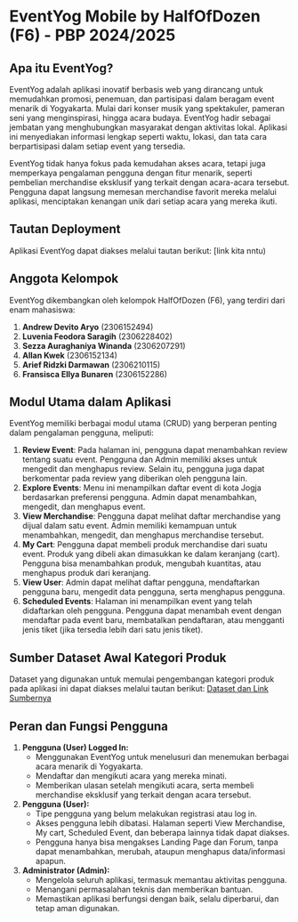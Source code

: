 # EventYog Mobile by HalfOfDozen (F6) - PBP 2024/2025

## Apa itu EventYog?
EventYog adalah aplikasi inovatif berbasis web yang dirancang untuk memudahkan promosi, penemuan, dan partisipasi dalam beragam event menarik di Yogyakarta. Mulai dari konser musik yang spektakuler, pameran seni yang menginspirasi, hingga acara budaya. EventYog hadir sebagai jembatan yang menghubungkan masyarakat dengan aktivitas lokal. Aplikasi ini menyediakan informasi lengkap seperti waktu, lokasi, dan tata cara berpartisipasi dalam setiap event yang tersedia.

EventYog tidak hanya fokus pada kemudahan akses acara, tetapi juga memperkaya pengalaman pengguna dengan fitur menarik, seperti pembelian merchandise eksklusif yang terkait dengan acara-acara tersebut. Pengguna dapat langsung memesan merchandise favorit mereka melalui aplikasi, menciptakan kenangan unik dari setiap acara yang mereka ikuti. 

## Tautan Deployment
Aplikasi EventYog dapat diakses melalui tautan berikut: [link kita nntu)

## Anggota Kelompok
EventYog dikembangkan oleh kelompok HalfOfDozen (F6), yang terdiri dari enam mahasiswa:

1. **Andrew Devito Aryo** (2306152494)
2. **Luvenia Feodora Saragih** (2306228402)
3. **Sezza Auraghaniya Winanda** (2306207291)
4. **Allan Kwek** (2306152134)
5. **Arief Ridzki Darmawan** (2306210115)
6. **Fransisca Ellya Bunaren** (2306152286)

## Modul Utama dalam Aplikasi
EventYog memiliki berbagai modul utama (CRUD) yang berperan penting dalam pengalaman pengguna, meliputi:
1. **Review Event**: Pada halaman ini, pengguna dapat menambahkan review tentang suatu event. Pengguna dan Admin memiliki akses untuk mengedit dan menghapus review. Selain itu, pengguna juga dapat berkomentar pada review yang diberikan oleh pengguna lain.
2. **Explore Events**: Menu ini menampilkan daftar event di kota Jogja berdasarkan preferensi pengguna. Admin dapat menambahkan, mengedit, dan menghapus event.
3. **View Merchandise**: Pengguna dapat melihat daftar merchandise yang dijual dalam satu event. Admin memiliki kemampuan untuk menambahkan, mengedit, dan menghapus merchandise tersebut.
4. **My Cart**: Pengguna dapat membeli produk merchandise dari suatu event. Produk yang dibeli akan dimasukkan ke dalam keranjang (cart). Pengguna bisa menambahkan produk, mengubah kuantitas, atau menghapus produk dari keranjang.
5. **View User**: Admin dapat melihat daftar pengguna, mendaftarkan pengguna baru, mengedit data pengguna, serta menghapus pengguna.
6. **Scheduled Events**: Halaman ini menampilkan event yang telah didaftarkan oleh pengguna. Pengguna dapat menambah event dengan mendaftar pada event baru, membatalkan pendaftaran, atau mengganti jenis tiket (jika tersedia lebih dari satu jenis tiket).

## Sumber Dataset Awal Kategori Produk
Dataset yang digunakan untuk memulai pengembangan kategori produk pada aplikasi ini dapat diakses melalui tautan berikut: [Dataset dan Link Sumbernya](https://docs.google.com/spreadsheets/d/1iP8eY44oMNFkbkmIzFSCkeFv99xC77yMKTMeYp2hoFs/edit?usp=sharing)


## Peran dan Fungsi Pengguna
1. **Pengguna (User) Logged In:**
   - Menggunakan EventYog untuk menelusuri dan menemukan berbagai acara menarik di Yogyakarta.
   - Mendaftar dan mengikuti acara yang mereka minati.
   - Memberikan ulasan setelah mengikuti acara, serta membeli merchandise eksklusif yang terkait dengan acara tersebut.
2. **Pengguna (User):**
   - Tipe pengguna yang belum melakukan registrasi atau log in.
   - Akses pengguna lebih dibatasi. Halaman seperti View Merchandise, My cart, Scheduled Event, dan beberapa lainnya tidak dapat diakses.
   - Pengguna hanya bisa mengakses Landing Page dan Forum, tanpa dapat menambahkan, merubah, ataupun menghapus data/informasi apapun.
3. **Administrator (Admin):**
   - Mengelola seluruh aplikasi, termasuk memantau aktivitas pengguna.
   - Menangani permasalahan teknis dan memberikan bantuan.
   - Memastikan aplikasi berfungsi dengan baik, selalu diperbarui, dan tetap aman digunakan.

